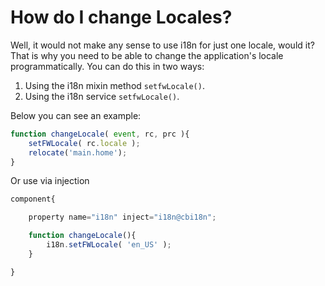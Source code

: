 # How do I change Locales?

Well, it would not make any sense to use i18n for just one locale, would it? That is why you need to be able to change the application's locale programmatically. You can do this in two ways:

1. Using the i18n mixin method `setfwLocale()`.
2. Using the i18n service `setfwLocale()`.

Below you can see an example:

```javascript
function changeLocale( event, rc, prc ){
    setFWLocale( rc.locale );
    relocate('main.home');
}
```

Or use via injection

```javascript
component{

    property name="i18n" inject="i18n@cbi18n";

    function changeLocale(){
        i18n.setFWLocale( 'en_US' );
    }

}
```
